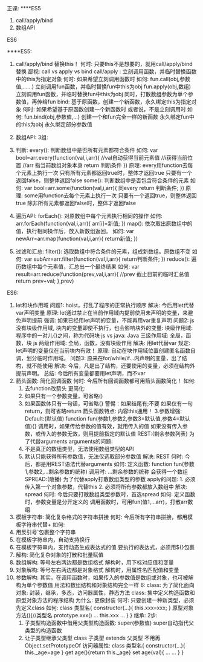 正课:
****ES5
1. call/apply/bind
2. 数组API

ES6

****ES5:
1. call/apply/bind
 替换this！
 何时: 只要this不是想要的，就用call/apply/bind替换
 鄙视: call vs apply vs bind
   call/apply : 立刻调用函数，并临时替换函数中的this为指定对象
     何时: 如果希望立刻调用函数时
     如何: fun.call(obj,参数值,......)
           立刻调用fun函数，并临时替换fun中this为obj
          fun.apply(obj,数组)
           立刻调用fun函数，并临时替换fun中this为obj
           同时，打散数组参数为单个参数值，再传给fun
   bind: 基于原函数，创建一个新函数，永久绑定this为指定对象
     何时: 如果希望基于原函数创建一个新函数时
           或者说，不是立刻调用时
     如何: fun.bind(obj,参数值,...)
          创建一个和fun完全一样的新函数
          永久绑定fun中的this为obj
          永久绑定部分参数值

2. 数组API:
 3组:
 1. 判断:
  every(): 判断数组中是否所有元素都符合条件
   如何: var bool=arr.every(function(val,i,arr){
          //val自动获得当前元素值
          //i获得当前位置
          //arr 指当前数组对象本身
          return 判断条件
        })
   原理: every用function去每个元素上执行一次
        只有所有元素都返回true时，整体才返回true
        只要有一个返回false，则整体返回false
  some(): 判断数组中是否包含符合条件的元素
   如何: var bool=arr.some(function(val,i,arr){
          同every
          return 判断条件;
        })
   原理: some用function去每个元素上执行一次
        只要有一个返回true，则整体返回true
        除非所有元素都返回false时，整体才返回false
 2. 遍历API:
  forEach(): 对原数组中每个元素执行相同的操作
    如何: arr.forEach(function(val,i,arr){
           arr[i]=新值;
         })
  map(): 依次取出原数组中的值，执行相同操作后，放入新数组返回。
    如何: var newArr=arr.map(function(val,i,arr){
           return新值;
         })
 3. 过滤和汇总:
  filter(): 选取数组中符合条件的元素，组成新数组。原数组不变
    如何: var subArr=arr.filter(function(val,i,arr){
           return判断条件;
         })
  reduce(): 遍历数组中每个元素值，汇总出一个最终结果
    如何: var result=arr.reduce(function(prev,val,i,arr){
		   //prev 截止目前的临时汇总值
           return prev+val;
         },prev)

ES6:
1. let和块作用域
 问题1: hoist，打乱了程序的正常执行顺序
 解决: 今后用let代替var声明变量
   原理: let通过禁止在当前作用域内提前使用未声明的变量，来避免声明提前
 强调: 如果已经用let声明的变量，不能再用var重复声明
 问题2: js没有块级作用域, 块内的变量即使不执行，也会影响块外的变量:
   块级作用域: 程序中的一对儿{}之间，称为代码块
   js vs java: Java 三级作用域: 全局，函数，块
           js   两级作用域: 全局，函数，没有块级作用
 解决: 用let代替var
   规定: let声明的变量仅在当前块内有效！
   原理: 自动在块作用域位置创建匿名函数自调，划分临时作用域。
 问题3: 原来在for/while/if...内声明的变量，出了结构，就不能使用
 解决: 今后，凡是出了结构，还要使用的变量，必须在结构外提前声明。
 总结: 今后所有变量都要用let声明，而不var
2. 箭头函数: 简化回调函数
 何时: 今后所有回调函数都可用箭头函数简化！
 如何:
   1. 去function改箭头
   更简化:
   2. 如果只有一个参数变量，可省略()
   3. 如果函数体只有一句话，可省略{}
        警惕：如果结尾有;不要
       如果仅有一句return，则可省略return
 箭头函数特点: 内容this通用！
3.参数增强:
 Default:(默认值)
  function fun(参数1,参数2,参数3=默认值,参数4=默认值){}
  调用时，如果传给参数的值有效，就用传入的值
  如果没有传入参数，或传入的参数无效，则用提前指定的默认值
 REST:(剩余参数列表) 为了代替arguments
  arguments的问题:
    1. 不是真正的数组类型，无法使用数组类型的API
    2. 默认只能获得所有参数值，无法仅选取部分参数值
  解决: REST
    何时: 今后，都是用REST语法代替arguments
    如何:
      定义函数: function fun(参数1,参数2,...剩余参数的统称)
      调用时: ...剩余参数的统称 会获得一个数组
 SPREAD:(散播) 为了代替apply打散数组类型的参数
  apply的问题: 1. 必须传入第一个对象参数，代替this
              2. 必须将所有参数都放入数组中
  解决: spread
  何时: 今后只要打散数组类型参数时，首选spread
  如何: 定义函数时，参数变量是分开定义的
        调用函数时，可用fun(值1,...arr)，打散arr数组
4. 模板字符串: 简化复杂格式的字符串拼接
 何时: 今后所有字符串拼接，都用模板字符串代替+
 如何:
  1. 用反引号`包裹整个字符串
  2. 在模板字符串内，自动支持换行
  3. 在模板字符串内，支持动态生成表达式的值
     要执行的表达式，必须用${}包裹
5. 解构: 简化复杂对象的打散和批量赋值
 1. 数组解构: 等号左右两边都是数组格式
      解构时，用下标对应值和变量
 2. 对象解构: 等号左右两边都是对象格式
      解构时，用属性名匹配值和变量
 3. 参数解构: 其实，在调用函数时，如果传入的参数值是数组或对象，也可被解构为单个参数值
     用法和数组结构和对象结构完全一样
6: class: 为了简化面向对象:
  封装，继承，多态，访问器属性，静态方法
  class: 集中定义构造函数和原型对象方法的程序结构
   为什么: 更像封装
   何时: 只要创建一种新类型，必须先定义class
   如何: class 类型名{
          constructor(...){
            this.xxx=xxx;
          }
          原型对象方法(){//类型名.prototype.xxx()
            ... this.xxx ...
          }
        }
  继承: 2步:
    1. 子类型构造函数中借用父类型构造函数:
      super(参数值)
       super自动指代父类型的构造函数
    2. 让子类型继承父类型
      class 子类型 extends 父类型
       不用再Object.setPrototypeOf
  访问器属性:
    class 类型名{
      constructor(...){
        this._age=age
      }
      get age(){return this._age}
      set age(val){
        ... ...
      }
    }








